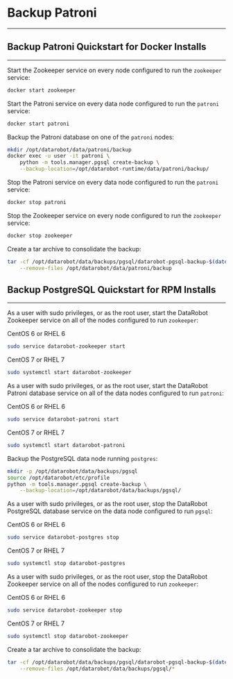 <a name="backup-patroni"></a>
# Backup Patroni
----------------

<a name="backup-patroni-quickstart-docker"></a>
## Backup Patroni Quickstart for Docker Installs
------------------------------------------------
Start the Zookeeper service on every node configured to run the `zookeeper` service:
```bash
docker start zookeeper
```

Start the Patroni service on every data node configured to run the `patroni` service:
```bash
docker start patroni
```

Backup the Patroni database on one of the `patroni` nodes:
```bash
mkdir /opt/datarobot/data/patroni/backup
docker exec -u user -it patroni \
    python -m tools.manager.pgsql create-backup \
    --backup-location=/opt/datarobot-runtime/data/patroni/backup/
```

Stop the Patroni service on every data node configured to run the `patroni` service:
```bash
docker stop patroni
```

Stop the Zookeeper service on every node configured to run the `zookeeper` service:
```bash
docker stop zookeeper
```

Create a tar archive to consolidate the backup:
```bash
tar -cf /opt/datarobot/data/backups/pgsql/datarobot-pgsql-backup-$(date +%F).tar \
    --remove-files /opt/datarobot/data/patroni/backup
```

<a name="backup-patroni-quickstart-rpm"></a>
## Backup PostgreSQL Quickstart for RPM Installs
------------------------------------------------
As a user with sudo privileges, or as the root user, start the DataRobot Zookeeper service on all of the nodes configured to run `zookeeper`:

CentOS 6 or RHEL 6
```bash
sudo service datarobot-zookeeper start
```

CentOS 7 or RHEL 7
```bash
sudo systemctl start datarobot-zookeeper
```

As a user with sudo privileges, or as the root user, start the DataRobot Patroni database service on all of the data nodes configured to run `patroni`:

CentOS 6 or RHEL 6
```bash
sudo service datarobot-patroni start
```

CentOS 7 or RHEL 7
```bash
sudo systemctl start datarobot-patroni
```

Backup the PostgreSQL data node running `postgres`:
```bash
mkdir -p /opt/datarobot/data/backups/pgsql
source /opt/datarobot/etc/profile
python -m tools.manager.pgsql create-backup \
    --backup-location=/opt/datarobot/data/backups/pgsql/
```

As a user with sudo privileges, or as the root user, stop the DataRobot PostgreSQL database service on the data node configured to run `pgsql`:

CentOS 6 or RHEL 6
```bash
sudo service datarobot-postgres stop
```

CentOS 7 or RHEL 7
```bash
sudo systemctl stop datarobot-postgres
```

As a user with sudo privileges, or as the root user, stop the DataRobot Zookeeper service on all of the nodes configured to run `zookeeper`:

CentOS 6 or RHEL 6
```bash
sudo service datarobot-zookeeper stop
```

CentOS 7 or RHEL 7
```bash
sudo systemctl stop datarobot-zookeeper
```

Create a tar archive to consolidate the backup:
```bash
tar -cf /opt/datarobot/data/backups/pgsql/datarobot-pgsql-backup-$(date +%F).tar \
    --remove-files /opt/datarobot/data/backups/pgsql/*
```
